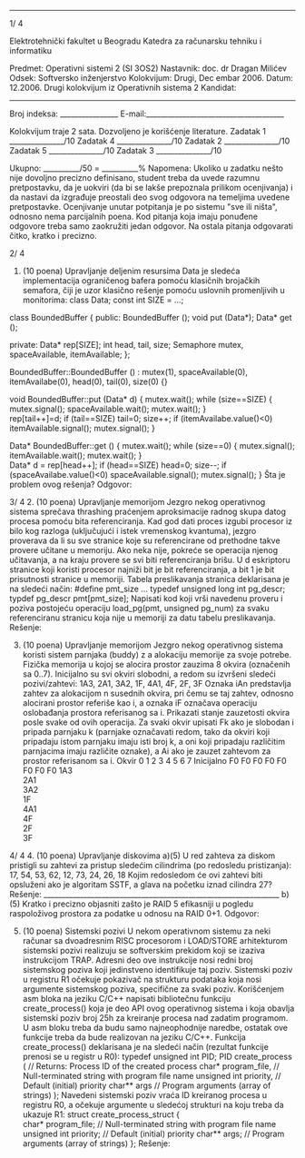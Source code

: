 --------------------------------------------------------------------------------


1/  4 
 
Elektrotehnički fakultet u Beogradu 
Katedra za računarsku tehniku i informatiku 
 
Predmet: Operativni sistemi 2 (SI  3OS2) 
Nastavnik: doc. dr Dragan Milićev 
Odsek: Softversko inženjerstvo 
Kolokvijum: Drugi, Dec embar 2006. 
Datum: 12.2006. 
Drugi kolokvijum iz Operativnih sistema 2 
Kandidat:
 _____________________________________________________________ 
Broj indeksa: ________________  E-mail:______________________________________ 
 
Kolokvijum traje 2 sata. Dozvoljeno je korišćenje literature. 
Zadatak 1 _______________/10   Zadatak 4 _______________/10 
Zadatak 2 _______________/10   Zadatak 5 _______________/10 
Zadatak 3 _______________/10    
 
Ukupno: __________/50 = __________% 
Napomena: Ukoliko u zadatku nešto nije dovoljno precizno definisano, student treba da 
uvede razumnu pretpostavku, da je uokviri (da bi se lakše prepoznala prilikom ocenjivanja) i 
da  nastavi da  izgrađuje  preostali  deo  svog  odgovora  na  temeljima  uvedene  pretpostavke. 
Ocenjivanje unutar potpitanja je po sistemu "sve ili ništa", odnosno nema parcijalnih poena. 
Kod pitanja koja imaju ponuđene odgovore treba samo zaokružiti jedan odgovor. Na ostala 
pitanja odgovarati čitko, kratko i precizno. 
 

2/  4 
1. (10 poena) Upravljanje deljenim resursima 
Data je sledeća implementacija ograničenog bafera pomoću klasičnih brojačkih semafora, čiji 
je uzor klasično rešenje pomoću uslovnih promenljivih u monitorima: 
class Data; 
const int SIZE = ...; 
 
class BoundedBuffer { 
public: 
  BoundedBuffer (); 
  void  put (Data*); 
  Data* get (); 
 
private: 
  Data* rep[SIZE]; 
  int head, tail, size; 
  Semaphore mutex, spaceAvailable, itemAvailable; 
}; 
 
BoundedBuffer::BoundedBuffer () 
    : mutex(1), spaceAvailable(0), itemAvailabe(0), 
      head(0), tail(0), size(0) {} 
 
void BoundedBuffer::put (Data* d) { 
  mutex.wait(); 
  while (size==SIZE) { 
    mutex.signal(); 
    spaceAvailable.wait(); 
    mutex.wait(); 
  }   
  rep[tail++]=d; 
  if (tail==SIZE) tail=0; 
  size++; 
  if (itemAvailabe.value()<0) itemAvailable.signal(); 
  mutex.signal(); 
} 
 
Data* BoundedBuffer::get () { 
  mutex.wait(); 
  while (size==0) { 
    mutex.signal(); 
    itemAvailable.wait(); 
    mutex.wait(); 
  }   
  Data* d = rep[head++]; 
  if (head==SIZE) head=0; 
  size--; 
  if (spaceAvailabe.value()<0) spaceAvailable.signal(); 
  mutex.signal(); 
} 
Šta je problem ovog rešenja? 
Odgovor: 

3/  4 
2. (10 poena) Upravljanje memorijom 
Jezgro nekog operativnog sistema sprečava thrashing praćenjem aproksimacije radnog skupa 
datog procesa pomoću bita referenciranja. Kad god dati proces izgubi procesor iz bilo kog 
razloga (uključujući i istek vremenskog kvantuma), jezgro proverava da li su sve stranice koje 
su referencirane od prethodne takve provere učitane u memoriju. Ako neka nije, pokreće se 
operacija njenog učitavanja, a na kraju provere se svi biti referenciranja brišu. 
U d  eskriptoru stranice koji koristi procesor najniži bit je bit referenciranja, a bit 1 je bit 
prisutnosti stranice u memoriji. Tabela preslikavanja stranica deklarisana je na sledeći način: 
#define pmt_size ... 
typedef unsigned long int pg_descr; 
typdef pg_descr pmt[pmt_size]; 
Napisati  kod  koji  vrši  navedenu  proveru  i  poziva  postojeću  operaciju load_pg(pmt, 
unsigned  pg_num)
 za  svaku referenciranu stranicu  koja  nije  u  memoriji za  datu   tabelu 
preslikavanja. 
Rešenje: 
 
 
 
 
 
 
3. (10 poena) Upravljanje memorijom 
Jezgro nekog operativnog sistema koristi sistem parnjaka (buddy) z a alokaciju memorije za 
svoje potrebe. Fizička memorija u kojoj se alocira prostor zauzima 8 okvira (označenih sa 
0..7). Inicijalno su svi okviri slobodni, a redom su izvršeni sledeći pozivi/zahtevi: 
1A3, 2A1, 3A2, 1F, 4A1, 4F, 2F, 3F 
Oznaka iAn predstavlja zahtev  za  alokacijom n susednih  okvira,  pri  čemu  se  taj  zahtev, 
odnosno alocirani prostor referiše kao i, a oznaka iF označava operaciju oslobađanja prostora 
referisanog sa i. 
Prikazati stanje zauzetosti okvira posle svake    od ovih operacija. Za svaki okvir upisati Fk ako 
je slobodan i pripada parnjaku k (parnjake označavati redom, tako da okviri koji pripadaju 
istom parnjaku imaju isti broj k, a oni koji pripadaju različitim parnjacima imaju različite 
oznake), a Ai ako je zauzet zahtevom za prostor referisanom sa i. 
Okvir 0 1 2 3 4 5 6 7 
Inicijalno F0 F0 F0 F0 F0 F0 F0 F0 
1A3         
2A1         
3A2         
1F         
4A1         
4F         
2F         
3F         

4/  4 
4. (10 poena) Upravljanje diskovima 
a)(5) U  red  zahteva  za  diskom pristigli  su  zahtevi  za  pristup  sledećim  cilindrima  (po 
redosledu pristizanja): 17, 54, 53, 62, 12, 73, 24, 26, 18 
Kojim redosledom će ovi zahtevi biti opsluženi ako je algoritam SSTF, a glava na početku 
iznad cilindra 27? 
Rešenje: _________________________________________________________________ 
b)(5) Kratko i precizno objasniti zašto je RAID 5 efikasniji u pogledu raspoloživog prostora 
za podatke u odnosu na RAID 0+1. 
Odgovor: 
 
5. (10 poena) Sistemski pozivi 
U  nekom  operativnom  sistemu  za  neki  računar  sa  dvoadresnim  RISC  procesorom  i 
LOAD/STORE  arhitekturom  sistemski  pozivi  realizuju  se  softverskim  prekidom  koji  se 
izaziva instrukcijom 
TRAP. Adresni deo ove instrukcije nosi redni broj sistemskog poziva koji 
jedinstveno  identifikuje  taj  poziv.  Sistemski  poziv  u  registru  R1  očekuje  pokazivač  na 
strukturu  podataka  koja  nosi  argumente  sistemskog  poziva,  specifične  za svaki poziv. 
Korišćenjem asm bloka na jeziku C/C++ napisati bibliotečnu funkciju create_process() 
koja je deo API ovog operativnog sistema i koja obavlja sistemski poziv broj 25h za kreiranje 
procesa nad zadatim programom. U 
asm bloku treba da budu samo najneophodnije naredbe, 
ostatak ove funkcije treba da bude realizovan na jeziku C/C++. 
Funkcija create_process() deklarisana je na sledeći način (rezultat funkcije prenosi se u 
registr   u R0): 
typedef unsigned int PID; 
PID create_process (     // Returns: Process ID of the created process 
  char* program_file,    // Null-terminated string with program file name 
  unsigned int priority, // Default (initial) priority 
  char** args            // Program arguments (array of strings) 
); 
Navedeni sistemski poziv vraća ID kreiranog procesa u registru R0, a očekuje argumente u 
sledećoj strukturi na koju treba da ukazuje R1: 
struct create_process_struct {  
  char* program_file;    // Null-terminated string with program file name 
  unsigned int priority; // Default (initial) priority 
  char** args;           // Program arguments (array of strings) 
}; 
Rešenje: 